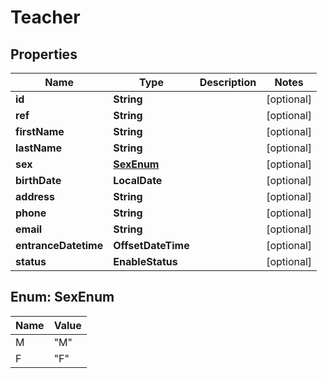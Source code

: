 

# Teacher

## Properties

Name | Type | Description | Notes
------------ | ------------- | ------------- | -------------
**id** | **String** |  |  [optional]
**ref** | **String** |  |  [optional]
**firstName** | **String** |  |  [optional]
**lastName** | **String** |  |  [optional]
**sex** | [**SexEnum**](#SexEnum) |  |  [optional]
**birthDate** | **LocalDate** |  |  [optional]
**address** | **String** |  |  [optional]
**phone** | **String** |  |  [optional]
**email** | **String** |  |  [optional]
**entranceDatetime** | **OffsetDateTime** |  |  [optional]
**status** | **EnableStatus** |  |  [optional]



## Enum: SexEnum

Name | Value
---- | -----
M | &quot;M&quot;
F | &quot;F&quot;



